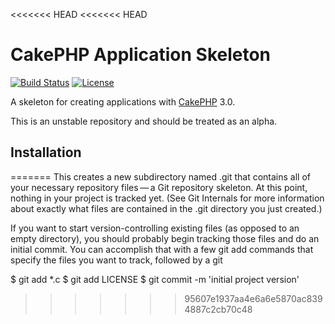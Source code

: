 <<<<<<< HEAD
<<<<<<< HEAD
# CakePHP Application Skeleton

[![Build Status](https://api.travis-ci.org/cakephp/app.png)](https://travis-ci.org/cakephp/app)
[![License](https://poser.pugx.org/cakephp/app/license.svg)](https://packagist.org/packages/cakephp/app)

A skeleton for creating applications with [CakePHP](http://cakephp.org) 3.0.

This is an unstable repository and should be treated as an alpha.

## Installation

=======
This creates a new subdirectory named .git that contains all of your necessary repository files — a Git repository skeleton. At this point, nothing in your project is tracked yet. (See Git Internals for more information about exactly what files are contained in the .git directory you just created.)

If you want to start version-controlling existing files (as opposed to an empty directory), you should probably begin tracking those files and do an initial commit. You can accomplish that with a few git add commands that specify the files you want to track, followed by a git 

$ git add *.c
$ git add LICENSE
$ git commit -m 'initial project version'
>>>>>>> 95607e1937aa4e6a6e5870ac8394887c2cb70c48
